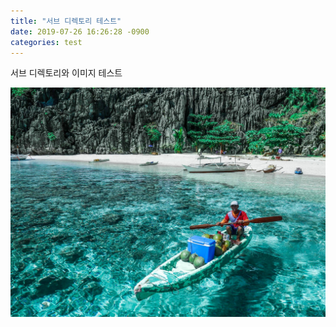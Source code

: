 ```yaml
---
title: "서브 디렉토리 테스트"
date: 2019-07-26 16:26:28 -0900
categories: test
---
```


서브 디렉토리와 이미지 테스트

![Sea](images/sea.jpg)
